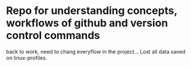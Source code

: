 # Repo for understanding concepts, workflows of github and version control commands

back to work, need to chang everyflow in the project...
Lost all data saved on linux-profiles.
